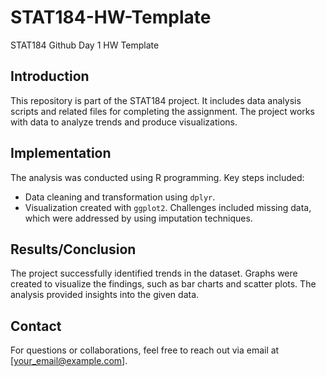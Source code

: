 # STAT184-HW-Template
 STAT184 Github Day 1 HW Template
## Introduction
This repository is part of the STAT184 project. It includes data analysis scripts and related files for completing the assignment. The project works with data to analyze trends and produce visualizations.
## Implementation
The analysis was conducted using R programming. Key steps included:
- Data cleaning and transformation using `dplyr`.
- Visualization created with `ggplot2`.
Challenges included missing data, which were addressed by using imputation techniques.
## Results/Conclusion
The project successfully identified trends in the dataset. Graphs were created to visualize the findings, such as bar charts and scatter plots. The analysis provided insights into the given data.
## Contact
For questions or collaborations, feel free to reach out via email at [your_email@example.com].
